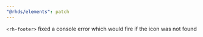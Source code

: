 ```yaml
---
"@rhds/elements": patch
---
```


`<rh-footer>` fixed a console error which would fire if the icon was not found
